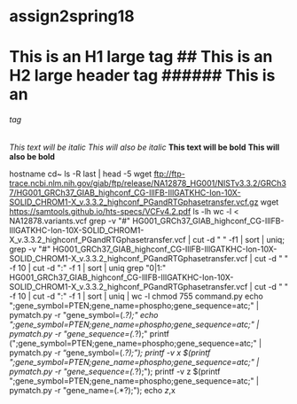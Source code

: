 # assign2spring18

# This is an H1 large tag ## This is an H2 large header tag ###### This is an <h6> tag
*This text will be italic* _This will also be italic_  **This text will be bold** __This will also be bold__ 

hostname
cd~    ls -R
last | head -5
wget ftp://ftp-trace.ncbi.nlm.nih.gov/giab/ftp/release/NA12878_HG001/NISTv3.3.2/GRCh37/HG001_GRCh37_GIAB_highconf_CG-IllFB-IllGATKHC-Ion-10X-SOLID_CHROM1-X_v.3.3.2_highconf_PGandRTGphasetransfer.vcf.gz
wget https://samtools.github.io/hts-specs/VCFv4.2.pdf
ls -lh
wc -l < NA12878.variants.vcf
grep -v "#" HG001_GRCh37_GIAB_highconf_CG-IllFB-IllGATKHC-Ion-10X-SOLID_CHROM1-X_v.3.3.2_highconf_PGandRTGphasetransfer.vcf | cut -d "        " -f1 | sort | uniq;                                                                       grep -v "#" HG001_GRCh37_GIAB_highconf_CG-IllFB-IllGATKHC-Ion-10X-SOLID_CHROM1-X_v.3.3.2_highconf_PGandRTGphasetransfer.vcf | cut -d "        " -f 10 | cut -d ":" -f 1 | sort | uniq
grep "0|1:" HG001_GRCh37_GIAB_highconf_CG-IllFB-IllGATKHC-Ion-10X-SOLID_CHROM1-X_v.3.3.2_highconf_PGandRTGphasetransfer.vcf | cut -d "        " -f 10 | cut -d ":" -f 1 | sort | uniq | wc -l
chmod 755 command.py
echo ";gene_symbol=PTEN;gene_name=phospho;gene_sequence=atc;" | pymatch.py -r "gene_symbol=(.*?);"
echo ";gene_symbol=PTEN;gene_name=phospho;gene_sequence=atc;" | pymatch.py -r "gene_sequence=(.*?);"
printf (";gene_symbol=PTEN;gene_name=phospho;gene_sequence=atc;" | pymatch.py -r “gene_symbol=(.*?);”);
printf -v x $(printf ";gene_symbol=PTEN;gene_name=phospho;gene_sequence=atc;" | pymatch.py -r "gene_sequence=(.*?);"); printf -v z $(printf ";gene_symbol=PTEN;gene_name=phospho;gene_sequence=atc;" | pymatch.py -r "gene_name=(.*?);"); echo $z,$x
